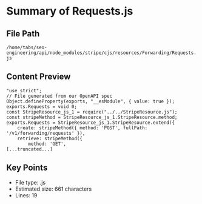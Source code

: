 # Summary of Requests.js
  
## File Path
`/home/tabs/seo-engineering/api/node_modules/stripe/cjs/resources/Forwarding/Requests.js`

## Content Preview
```
"use strict";
// File generated from our OpenAPI spec
Object.defineProperty(exports, "__esModule", { value: true });
exports.Requests = void 0;
const StripeResource_js_1 = require("../../StripeResource.js");
const stripeMethod = StripeResource_js_1.StripeResource.method;
exports.Requests = StripeResource_js_1.StripeResource.extend({
    create: stripeMethod({ method: 'POST', fullPath: '/v1/forwarding/requests' }),
    retrieve: stripeMethod({
        method: 'GET',
[...truncated...]
```

## Key Points
- File type: .js
- Estimated size: 661 characters
- Lines: 19
